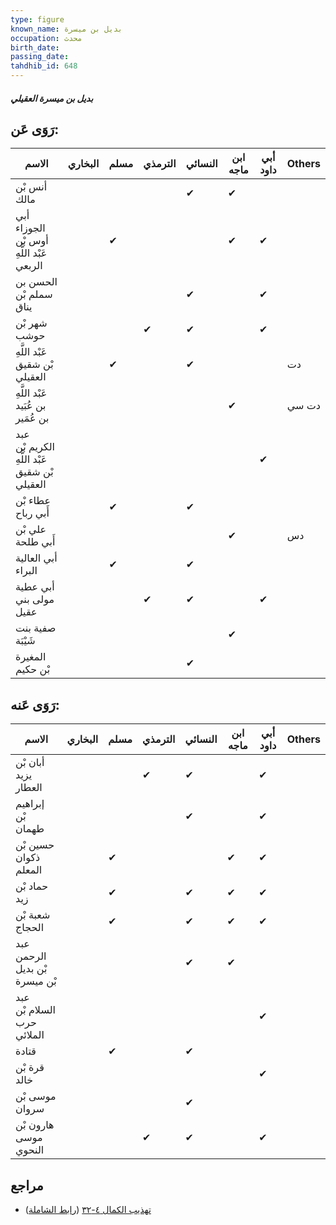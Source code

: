 ```yaml
---
type: figure
known_name: بديل بن ميسرة
occupation: محدث
birth_date:
passing_date:
tahdhib_id: 648
---
```

##### بديل بن ميسرة العقيلي

## رَوَى عَن:
| الاسم                                         | البخاري | مسلم | الترمذي | النسائي | ابن ماجه | أبي داود | Others |
| --------------------------------------------- | ------- | ---- | ------- | ------- | -------- | -------- | ------ |
| أنس بْن مالك                                  |         |      |         | ✔       | ✔        |          |        |
| أبي الجوزاء أوس بْن عَبْد اللَّهِ الربعي      |         | ✔    |         |         | ✔        | ✔        |        |
| الحسن بن سملم بْن يناق                        |         |      |         | ✔       |          | ✔        |        |
| شهر بْن حوشب                                  |         |      | ✔       | ✔       |          | ✔        |        |
| عَبْد اللَّهِ بْن شقيق العقيلي                |         | ✔    |         | ✔       |          |          | دت     |
| عَبْد اللَّهِ بن عُبَيد بن عُمَير             |         |      |         |         | ✔        |          | دت سي  |
| عبد الكريم بْن عَبْد اللَّهِ بْن شقيق العقيلي |         |      |         |         |          | ✔        |        |
| عطاء بْن أَبي رباح                            |         | ✔    |         | ✔       |          |          |        |
| علي بْن أَبي طلحة                             |         |      |         |         | ✔        |          | دس     |
| أبي العالية البراء                            |         | ✔    |         | ✔       |          |          |        |
| أبي عطية مولى بني عقيل                        |         |      | ✔       | ✔       |          | ✔        |        |
| صفية بنت شَيْبَة                              |         |      |         |         | ✔        |          |        |
| المغيرة بْن حكيم                              |         |      |         | ✔       |          |          |        |
## رَوَى عَنه:
| الاسم                         | البخاري | مسلم | الترمذي | النسائي | ابن ماجه | أبي داود | Others |
| ----------------------------- | ------- | ---- | ------- | ------- | -------- | -------- | ------ |
| أبان بْن يزيد العطار          |         |      | ✔       | ✔       |          | ✔        |        |
| إبراهيم بْن طهمان             |         |      |         | ✔       |          | ✔        |        |
| حسين بْن ذكوان المعلم         |         | ✔    |         |         | ✔        | ✔        |        |
| حماد بْن زيد                  |         | ✔    |         | ✔       | ✔        | ✔        |        |
| شعبة بْن الحجاج               |         | ✔    |         | ✔       | ✔        | ✔        |        |
| عبد الرحمن بْن بديل بْن ميسرة |         |      |         | ✔       | ✔        |          |        |
| عبد السلام بْن حرب الملائي    |         |      |         |         |          | ✔        |        |
| قتادة                         |         | ✔    |         | ✔       |          |          |        |
| قرة بْن خالد                  |         |      |         |         |          | ✔        |        |
| موسى بْن سروان                |         |      |         | ✔       |          |          |        |
| هارون بْن موسى النحوي         |         |      | ✔       | ✔       |          | ✔        |        |
## مراجع
- [تهذيب الكمال ٤-٣٢](obsidian://open?vault=Tahdhib-al-Kamal&file=Figures/٦٤٨-بديل%20بن%20ميسرة%20العقيلي) ([رابط الشاملة](https://shamela.ws/book/3722/1546))